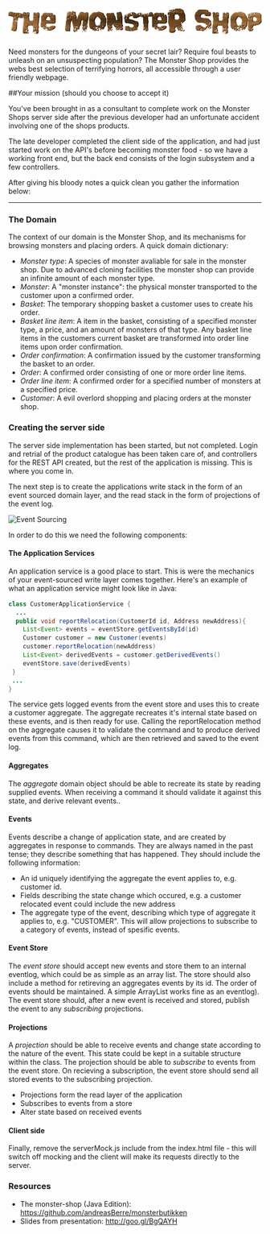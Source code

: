 ![Event Sourcing](src/main/webapp/img/logo.png "The Monster Shop")
================

Need monsters for the dungeons of your secret lair? Require foul beasts to unleash on an unsuspecting population? The Monster Shop provides the webs best selection of terrifying horrors, all accessible through a user friendly webpage.

##Your mission (should you choose to accept it)

You've been brought in as a consultant to complete work on the Monster Shops server side after the previous developer had an unfortunate accident involving one of the shops products.

The late developer completed the client side of the application, and had just started work on the API's before becoming monster food - so we have a working front end, but the back end consists of the login subsystem and a few controllers.

After giving his bloody notes a quick clean you gather the information below:


---------------------------------------


### The Domain

The context of our domain is the Monster Shop, and its mechanisms for browsing monsters and placing orders. A quick domain dictionary:

* _Monster type_: A species of monster avaliable for sale in the monster shop. Due to advanced cloning facilities the monster shop can provide an infinite amount of each monster type.
* _Monster_: A "monster instance": the physical monster transported to the customer upon a confirmed order. 
* _Basket_: The temporary shopping basket a customer uses to create his order. 
* _Basket line item_: A item in the basket, consisting of a specified monster type, a price, and an amount of monsters of that type. Any basket line items in the customers current basket are transformed into order line items upon order confirmation.
* _Order confirmation_: A confirmation issued by the customer transforming the basket to an order.
* _Order_: A confirmed order consisting of one or more order line items.
* _Order line item_: A confirmed order for a specified number of monsters at a specified price.
* _Customer_: A evil overlord shopping and placing orders at the monster shop.


### Creating the server side
The server side implementation has been started, but not completed. Login and retrial of the product catalogue has been taken care of, and controllers for the REST API created, but the rest of the application is missing. This is where you come in.

The next step is to create the applications write stack in the form of an event sourced domain layer, and the read stack in the form of projections of the event log. 

![Event Sourcing](https://www.lucidchart.com/publicSegments/view/5459410c-a5c0-404e-9d27-6b970a008ac6/image.png "Event Sourcing")

In order to do this we need the following components:

#### The Application Services
An application service is a good place to start. This is were the mechanics of your event-sourced write layer comes together. Here's an example of what an application service might look like in Java:

```Java
class CustomerApplicationService {
  ...
  public void reportRelocation(CustomerId id, Address newAddress){
	List<Event> events = eventStore.getEventsById(id)
	Customer customer = new Customer(events)
	customer.reportRelocation(newAddress)
	List<Event> derivedEvents = customer.getDerivedEvents()
	eventStore.save(derivedEvents)
 }
 ...
}
```
The service gets logged events from the event store and uses this to create a customer aggregate. The aggregate recreates it's internal state based on these events, and is then ready for use. 
Calling the reportRelocation method on the aggregate causes it to validate the command and to produce derived events from this command, which are then retrieved and saved to the event log.

#### Aggregates
The _aggregate_ domain object should be able to recreate its state by reading supplied events. When receiving a command it should validate it against this state, and derive relevant events..

#### Events
Events describe a change of application state, and are created by aggregates in response to commands. They are always named in the past tense; they describe something that has happened. They should include the following information:
* An id uniquely identifying the aggregate the event applies to, e.g. customer id.
* Fields describing the state change which occured, e.g. a customer relocated event could include the new address
* The aggregate type of the event, describing which type of aggregate it applies to, e.g. "CUSTOMER". This will allow projections to subscribe to a category of events, instead of spesific events.

#### Event Store
The _event store_ should accept new events and store them to an internal eventlog, which could be as simple as an array list. The store should also include a method for retireving an aggregates events by its id. The order of events should be maintained. A simple ArrayList works fine as an eventlog).
The event store should, after a new event is received and stored, publish the event to any _subscribing_ projections.

#### Projections
A _projection_ should be able to receive events and change state according to the nature of the event. This state could be kept in a suitable structure within the class.
The projection should be able to _subscribe_ to events from the event store. On recieving a subscription, the event store should send all stored events to the subscribing projection.
* Projections form the read layer of the application
* Subscribes to events from a store
* Alter state based on received events

#### Client side 
Finally, remove the serverMock.js include from the index.html file - this will switch off mocking and the client will make its requests directly to the server. 

### Resources
* The monster-shop (Java Edition): https://github.com/andreasBerre/monsterbutikken
* Slides from presentation: http://goo.gl/BgQAYH
